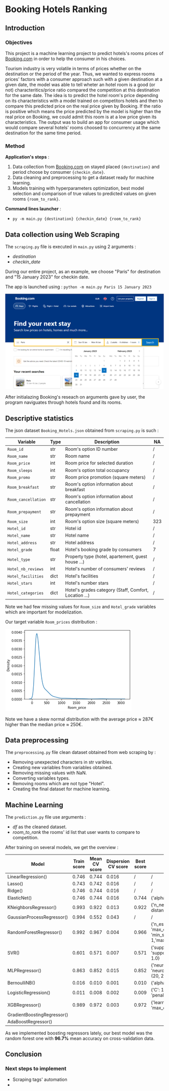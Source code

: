 # Booking Hotels Ranking

## Introduction

### Objectives

This project is a machine learning project to predict hotels's rooms prices of [Booking.com](https://www.booking.com/en-gb/) in order to help the consumer in his choices.

Tourism industry is very volatile in terms of prices whether on the destination or the period of the year. Thus, we wanted to express rooms prices' factors with a consumer approach such with a given destination at a given date, the model was able to tell wheter an hotel room is a good (or not) characteritics/price ratio compared the competition at this destination for the same date. The idea is to predict the hotel room's price depending on its characteristics with a model trained on competitors hotels and then to compare this predicted price on the real price given by Booking. If the ratio is positive which means the price predicted by the model is higher than the real price on Booking, we could admit this room is at a low price given its characteristics. The output was to build an app for consumer usage which would compare several hotels' rooms choosed to concurrency at the same destination for the same time period.

### Method

**Application's steps** :
1. Data collection from [Booking.com](https://www.booking.com/en-gb/) on stayed placed `{destination}` and period choose by consumer `{checkin_date}`.
2. Data cleaning and preprocessing to get a dataset ready for machine learning.
3. Models training with hyperparameters optimization, best model selection and comparison of true values to predicted values on given rooms `{room_to_rank}`.

**Command lines launcher** :
 - `py -m main.py {destination} {checkin_date} {room_to_rank}`

## Data collection using Web Scraping

The `scraping.py` file is executed in `main.py` using 2 arguments :

- *destination*
- *checkin_date*

During our entire project, as an example, we choose "Paris" for destination and "15 January 2023" for checkin date.

The app is launched using : `python -m main.py Paris 15 January 2023`

![Search](img/capture_search.png)

After initialazing Booking's reseach on arguments gave by user, the program naviguates through hotels found and its rooms.

## Descriptive statistics

The json dataset `Booking_Hotels.json` obtained from `scraping.py` is such :

| Variable            | Type  | Description                                            | NA  |
| ------------------- | ----- | ------------------------------------------------------ | ----|
| `Room_id`           | str   | Room's option ID number                                |  /  |
| `Room_name`         | str   | Room name                                              |  /  |
| `Room_price`        | int   | Room price for selected duration                       |  /  |
| `Room_sleeps`       | int   | Room's option total occupancy                          |  /  |
| `Room_promo`        | str   | Room price promotion (square meters)                   |  /  |
| `Room_breakfast`    | str   | Room's option information about breakfast              |  /  |
| `Room_cancellation` | str   | Room's option information about cancellation           |  /  |
| `Room_prepayment`   | str   | Room's option information about prepayment             |  /  |
| `Room_size`         | int   | Room's option size (square meters)                     | 323 |
| `Hotel_id`          | str   | Hotel id                                               |  /  |
| `Hotel_name`        | str   | Hotel name                                             |  /  |
| `Hotel_address`     | str   | Hotel address                                          |  /  |
| `Hotel_grade`       | float | Hotel's booking grade by consumers                     |  7  |
| `Hotel_type`        | str   | Property type (hotel, apartement, guest house ...)     |  /  |
| `Hotel_nb_reviews`  | int   | Hotel's number of consumers' reviews                   |  /  |
| `Hotel_facilities`  | dict  | Hotel's facilities                                     |  /  |
| `Hotel_stars`       | int   | Hotel's number stars                                   |  /  |
| `Hotel_categories`  | dict  | Hotel's grades category (Staff, Comfort, Location ...) |  /  |

Note we had few missing values for `Room_size` and `Hotel_grade` variables which are important for modelization.

Our target variable `Room_prices` distribution :

![Prix](img/capture_density.png)

Note we have a skew normal distribution with the average price $\approx$ 287€ higher than the median price $\approx$ 250€.

## Data preprocessing

The `preprocessing.py` file clean dataset obtained from web scraping by :
- Removing unexpected characters in str varibles.
- Creating new variables from variables obtained.
- Removing missing values with NaN.
- Converting variables types.
- Removing rooms which are not type "Hotel".
- Creating the final dataset for machine learning.

## Machine Learning

The `prediction.py` file use arguments :
- *df* as the cleaned dataset.
- *room_to_rank* the rooms' id list that user wants to compare to competition.

After training on several models, we get the overview :

| Model                            | Train score  | Mean CV score | Dispersion CV score | Best score | Best params    |
| ---------------------------------|--------------|---------------|---------------------|------------|----------------|
| LinearRegression()               |    0.746     |     0.744     |        0.016        |     /      |       /        |
| Lasso()                          |    0.743     |     0.742     |        0.016        |     /      |       /        |
| Ridge()                          |    0.746     |     0.744     |        0.016        |     /      |       /        |
| ElasticNet()                     |    0.746     |     0.744     |        0.016        |   0.744    | {'alpha': 0.015625, 'l1_ratio': 1}        |
| KNeighborsRegressor()            |    0.993     |     0.922     |        0.013        |   0.922    | {'n_neighbors': 2, 'weights': distance}  |
| GaussianProcessRegressor()       |    0.994     |     0.552     |        0.043        |     /      |       /        |
| RandomForestRegressor()          |    0.992     |     0.967     |        0.004        |   0.966    | {'n_estimator': 128, 'max_depth': 50, 'min_samples_leaf': 1,'max_features': "auto"} |
| SVR()                            |    0.601     |     0.571     |        0.007        |   0.571    | {'support_vecteurs__C': 10, 'support_vecteurs__epsilon': 1.0}       |
| MLPRegressor()                   |    0.863     |     0.852     |        0.015        |   0.852    | {'neurones__alpha': 0.001, 'neurones__hidden_layer_sizes': (20, 20)}              |
| BernoulliNB()                    |    0.016     |     0.010     |        0.001        |   0.010    | {'alpha': 0.78}             |
| LogisticRegression()             |    0.011     |     0.008     |        0.002        |   0.009    | {'C': 10.0, 'max_iter': 100, 'penalty': 'l2'}      |
| XGBRegressor()                   |    0.989     |     0.972     |        0.003        |   0.972    | {'learning_rate': 0.07, 'max_depth': 7}               |
| GradientBoostingRegressor()      |              |               |                     |            |                |
| AdaBoostRegressor()              |              |               |                     |            |                |

As we implemented boosting regressors lately, our best model was the random forest one with **96.7%** mean accuracy on cross-validation data.

## Conclusion

### Next steps to implement

- Scraping tags' automation
- 
